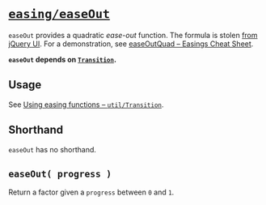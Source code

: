 # [`easing/easeOut`](../../src/easing/02-easeOut.js)

`easeOut` provides a quadratic *ease-out* function. The formula is stolen [from jQuery UI](https://github.com/jquery/jquery-ui/blob/master/ui/effect.js#L1559). For a demonstration, see [easeOutQuad – Easings Cheat Sheet](http://easings.net/en#easeOutQuad).

**`easeOut` depends on [`Transition`](../util/03-Transition.md).**



## Usage

See [Using easing functions – `util/Transition`](../util/03-Transition.md#using-easing-functions).



## Shorthand

`easeOut` has no shorthand.



## `easeOut( progress )`

Return a factor given a `progress` between `0` and `1`.